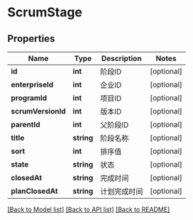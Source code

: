 # ScrumStage

## Properties

Name | Type | Description | Notes
------------ | ------------- | ------------- | -------------
**id** | **int** | 阶段ID | [optional] 
**enterpriseId** | **int** | 企业ID | [optional] 
**programId** | **int** | 项目ID | [optional] 
**scrumVersionId** | **int** | 版本ID | [optional] 
**parentId** | **int** | 父阶段ID | [optional] 
**title** | **string** | 阶段名称 | [optional] 
**sort** | **int** | 排序值 | [optional] 
**state** | **string** | 状态 | [optional] 
**closedAt** | **string** | 完成时间 | [optional] 
**planClosedAt** | **string** | 计划完成时间 | [optional] 

[[Back to Model list]](../../README.md#documentation-for-models) [[Back to API list]](../../README.md#documentation-for-api-endpoints) [[Back to README]](../../README.md)


